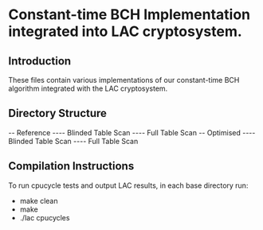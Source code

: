 # Constant-time BCH Implementation integrated into LAC cryptosystem.
## Introduction
These files contain various implementations of our constant-time BCH algorithm integrated with the LAC cryptosystem.

## Directory Structure
-- Reference
---- Blinded Table Scan
---- Full Table Scan
-- Optimised
---- Blinded Table Scan
---- Full Table Scan

## Compilation Instructions
To run cpucycle tests and output LAC results, in each base directory run:
* make clean
* make
* ./lac cpucycles